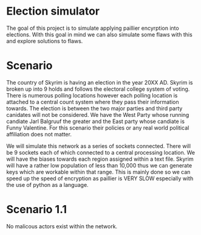 # Election simulator
The goal of this project is to simulate applying paillier encyrption into elections. With this goal in mind we can also 
simulate some flaws with this and explore solutions to flaws.

# Scenario
The country of Skyrim is having an election in the year 20XX AD. Skyrim is broken up into 9 holds and follows the electoral 
college system of voting. There is numerous polling locations however each polling location is attached to a central 
count system where they pass their information towards. The election is between the two major parties and third party
canidates will not be considered. We have the West Party whose running candiate Jarl Balgruuf the greater and the 
East party whose candiate is Funny Valentine. For this scenario their policies or any real world political affiliation 
does not matter.

We will simulate this network as a series of sockets connected. There will be 9 sockets each of which connected to a 
central processing location. We will have the biases towards each region assigned within a text file. Skyrim will 
have a rather low population of less than 10,000 thus we can generate keys which are workable within that range. 
This is mainly done so we can speed up the speed of encryption as paillier is VERY SLOW especially with the use of 
python as a language.

# Scenario 1.1
No malicous actors exist within the network.
